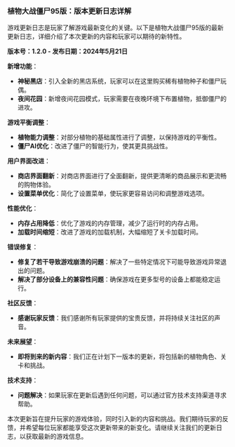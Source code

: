 ### 植物大战僵尸95版：版本更新日志详解

游戏更新日志是玩家了解游戏最新变化的关键。以下是植物大战僵尸95版的最新更新日志，详细介绍了本次更新的内容和玩家可以期待的新特性。

**版本号：1.2.0 - 发布日期：2024年5月21日**

**新增功能**：
- **神秘黑店**：引入全新的黑店系统，玩家可以在这里购买稀有植物种子和僵尸玩偶。
- **夜间花园**：新增夜间花园模式，玩家需要在夜晚环境下布置植物，抵御僵尸的进攻。

**游戏平衡调整**：
- **植物能力调整**：对部分植物的基础属性进行了调整，以保持游戏的平衡性。
- **僵尸AI优化**：改进了僵尸的智能行为，使其更具挑战性。

**用户界面改进**：
- **商店界面翻新**：对商店界面进行了全面翻新，提供更清晰的商品展示和更流畅的购物体验。
- **设置菜单优化**：简化了设置菜单，使玩家更容易访问和调整游戏选项。

**性能优化**：
- **内存占用降低**：优化了游戏的内存管理，减少了运行时的内存占用。
- **加载时间缩短**：改进了游戏的加载机制，大幅缩短了关卡加载时间。

**错误修复**：
- **修复了若干导致游戏崩溃的问题**：解决了一些特定情况下可能导致游戏异常退出的问题。
- **解决了部分设备上的兼容性问题**：确保游戏在更多型号的设备上都能稳定运行。

**社区反馈**：
- **感谢玩家反馈**：我们感谢所有玩家提供的宝贵反馈，并将持续关注社区的声音。

**未来展望**：
- **即将到来的新内容**：我们正在计划下一版本的更新，将包括新的植物角色、关卡和挑战。

**技术支持**：
- **问题解决**：如果玩家在更新后遇到任何问题，可以通过官方技术支持渠道寻求帮助。

本次更新旨在提升玩家的游戏体验，同时引入新的内容和挑战。我们期待玩家的反馈，并希望每位玩家都能享受这次更新带来的新变化。请继续关注我们的更新日志，以获取最新的游戏信息。
